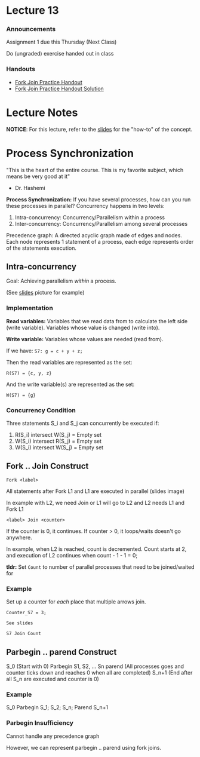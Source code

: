 # Lecture 13

### Announcements
Assignment 1 due this Thursday (Next Class)

Do (ungraded) exercise handed out in class

### Handouts
- [Fork Join Practice Handout](./handout_fork_join.pdf)
- [Fork Join Practice Handout Solution](./handout_fork_join_solution.pdf)

# Lecture Notes
**NOTICE**: For this lecture, refer to the [slides](./slides_13.pdf) for the "how-to" of the concept. 
# Process Synchronization
"This is the heart of the entire course. This is my favorite subject, which means be very good at it"
- Dr. Hashemi

**Process Synchronization:** If you have several processes, how can you run these processes in parallel?
Concurrency happens in two levels:

1. Intra-concurrency: Concurrency/Parallelism within a process
2. Inter-concurrency: Concurrency/Parallelism among several processes

Precedence graph: A directed acyclic graph made of edges and nodes. Each node represents 1 statement of a process, each edge represents order of the statements execution. 

## Intra-concurrency
Goal: Achieving parallelism *within* a process. 

(See [slides](./slides_13.pdf) picture for example)

### Implementation
**Read variables:** Variables that we read data from to calculate the left side (write variable). Variables whose value is changed (write into).


**Write variable:** Variables whose values are needed (read from).

If we have: `S7: g = c + y + z;`

Then the read variables are represented as the set:

`R(S7) = {c, y, z}`

And the write variable(s) are represented as the set:

`W(S7) = {g}`

### Concurrency Condition
Three statements S_i and S_j can concurrently be executed if:
1. R(S_i) intersect W(S_j) = Empty set
2. W(S_i) intersect R(S_j) = Empty set
3. W(S_i) intersect W(S_j) = Empty set

## Fork .. Join Construct
`Fork <label>`

All statements after Fork L1 and L1 are executed in parallel (slides image)

In example with L2, we need Join or L1 will go to L2 and L2 needs L1 and Fork L1

`<label> Join <counter>`

If the counter is 0, it continues. If counter > 0, it loops/waits doesn't go anywhere. 

In example, when L2 is reached, count is decremented. Count starts at 2, and execution of L2 continues when count - 1 - 1 = 0;

**tldr:** Set `Count` to number of parallel processes that need to be joined/waited for

### Example
Set up a counter for *each* place that multiple arrows join. 

```
Counter_S7 = 3;

See slides

S7 Join Count
```

## Parbegin .. parend Construct
S_0 (Start with 0)
Parbegin S1, S2, ... Sn parend (All processes goes and counter ticks down and reaches 0 when all are completed)
S_n+1 (End after all S_n are executed and counter is 0)

### Example
S_0
Parbegin
    S_1;
    S_2;
    S_n;
Parend
S_n+1

### Parbegin Insufficiency 
Cannot handle any precedence graph

However, we can represent parbegin .. parend using fork joins.